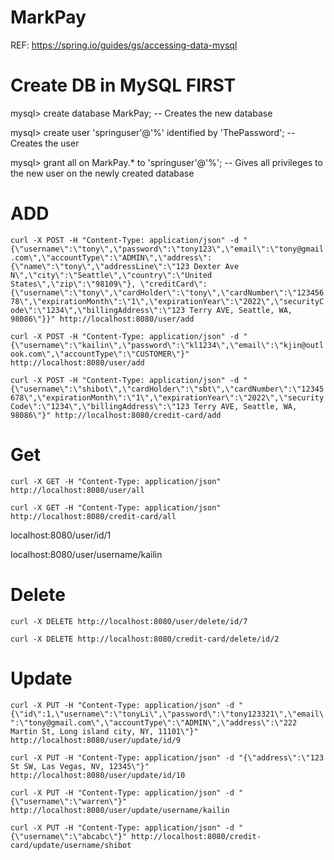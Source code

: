 # MarkPay
REF: https://spring.io/guides/gs/accessing-data-mysql


# Create DB in MySQL FIRST

mysql> create database MarkPay; -- Creates the new database

mysql> create user 'springuser'@'%' identified by 'ThePassword'; -- Creates the user

mysql> grant all on MarkPay.* to 'springuser'@'%'; -- Gives all privileges to the new user on the newly created database


# ADD
`curl -X POST -H "Content-Type: application/json" -d "{\"username\":\"tony\",\"password\":\"tony123\",\"email\":\"tony@gmail.com\",\"accountType\":\"ADMIN\",\"address\":{\"name\":\"tony\",\"addressLine\":\"123 Dexter Ave N\",\"city\":\"Seattle\",\"country\":\"United States\",\"zip\":\"98109\"}, \"creditCard\": {\"username\":\"tony\",\"cardHolder\":\"tony\",\"cardNumber\":\"12345678\",\"expirationMonth\":\"1\",\"expirationYear\":\"2022\",\"securityCode\":\"1234\",\"billingAddress\":\"123 Terry AVE, Seattle, WA, 98086\"}}" http://localhost:8080/user/add`

`curl -X POST -H "Content-Type: application/json" -d "{\"username\":\"kailin\",\"password\":\"kl1234\",\"email\":\"kjin@outlook.com\",\"accountType\":\"CUSTOMER\"}" http://localhost:8080/user/add`

`curl -X POST -H "Content-Type: application/json" -d "{\"username\":\"shibot\",\"cardHolder\":\"sbt\",\"cardNumber\":\"12345678\",\"expirationMonth\":\"1\",\"expirationYear\":\"2022\",\"securityCode\":\"1234\",\"billingAddress\":\"123 Terry AVE, Seattle, WA, 98086\"}" http://localhost:8080/credit-card/add`

# Get
`curl -X GET -H "Content-Type: application/json" http://localhost:8080/user/all`

`curl -X GET -H "Content-Type: application/json" http://localhost:8080/credit-card/all`

localhost:8080/user/id/1

localhost:8080/user/username/kailin

# Delete
`curl -X DELETE http://localhost:8080/user/delete/id/7`

`curl -X DELETE http://localhost:8080/credit-card/delete/id/2`

# Update
`curl -X PUT -H "Content-Type: application/json" -d "{\"id\":1,\"username\":\"tonyLi\",\"password\":\"tony123321\",\"email\":\"tony@gmail.com\",\"accountType\":\"ADMIN\",\"address\":\"222 Martin St, Long island city, NY, 11101\"}" http://localhost:8080/user/update/id/9`

`curl -X PUT -H "Content-Type: application/json" -d "{\"address\":\"123 St SW, Las Vegas, NV, 12345\"}" http://localhost:8080/user/update/id/10`

`curl -X PUT -H "Content-Type: application/json" -d "{\"username\":\"warren\"}" http://localhost:8080/user/update/username/kailin`

`curl -X PUT -H "Content-Type: application/json" -d "{\"username\":\"abcabc\"}" http://localhost:8080/credit-card/update/username/shibot`


